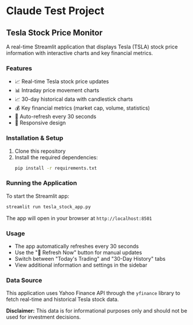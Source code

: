 # Claude Test Project

## Tesla Stock Price Monitor

A real-time Streamlit application that displays Tesla (TSLA) stock price information with interactive charts and key financial metrics.

### Features

- 📈 Real-time Tesla stock price updates
- 📊 Intraday price movement charts
- 📈 30-day historical data with candlestick charts
- 💰 Key financial metrics (market cap, volume, statistics)
- 🔄 Auto-refresh every 30 seconds
- 📱 Responsive design

### Installation & Setup

1. Clone this repository
2. Install the required dependencies:
   ```bash
   pip install -r requirements.txt
   ```

### Running the Application

To start the Streamlit app:

```bash
streamlit run tesla_stock_app.py
```

The app will open in your browser at `http://localhost:8501`

### Usage

- The app automatically refreshes every 30 seconds
- Use the "🔄 Refresh Now" button for manual updates
- Switch between "Today's Trading" and "30-Day History" tabs
- View additional information and settings in the sidebar

### Data Source

This application uses Yahoo Finance API through the `yfinance` library to fetch real-time and historical Tesla stock data.

**Disclaimer:** This data is for informational purposes only and should not be used for investment decisions.
